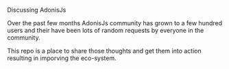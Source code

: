 Discussing AdonisJs

Over the past few months AdonisJs community has grown to a few hundred users and their have been lots of random requests by everyone in the community.

This repo is a place to share those thoughts and get them into action resulting in imporving the eco-system.
